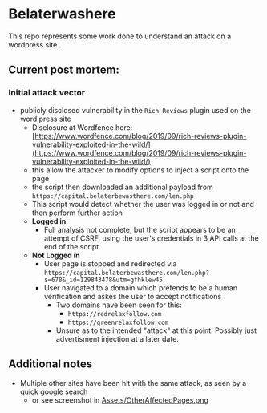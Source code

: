 # Belaterwashere

This repo represents some work done to understand an attack on a wordpress site.

## Current post mortem:

### Initial attack vector
- publicly disclosed vulnerability in the `Rich Reviews` plugin used on the word press site
  - Disclosure at Wordfence here: [https://www.wordfence.com/blog/2019/09/rich-reviews-plugin-vulnerability-exploited-in-the-wild/](https://www.wordfence.com/blog/2019/09/rich-reviews-plugin-vulnerability-exploited-in-the-wild/)
  - this allow the attacker to modify options to inject a script onto the page
  - the script then downloaded an additional payload from `https://capital.belaterbewasthere.com/len.php`
  - This script would detect whether the user was logged in or not and then perform further action
  - __Logged in__
    - Full analysis not complete, but the script appears to be an attempt of CSRF, using the user's credentials in 3 API calls at the end of the script
  - __Not Logged in__
    - User page is stopped and redirected via `https://capital.belaterbewasthere.com/len.php?s=678&_id=129843478&utm=gfhklew45`
    - User navigated to a domain which pretends to be a human verification and askes the user to accept notifications
      - Two domains have been seen for this:
        - `https://redrelaxfollow.com`
        - `https://greenrelaxfollow.com`
      - Unsure as to the intended "attack" at this point. Possibly just advertisment injection at a later date.

## Additional notes
- Multiple other sites have been hit with the same attack, as seen by a [quick google search](https://www.google.com/search?q=belaterbewasthere&oq=belaterbewasthere)
  - or see screenshot in [Assets/OtherAffectedPages.png](./Assets/OtherAffectedPages.png)
